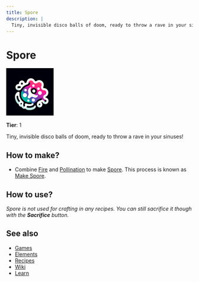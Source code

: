 ```yaml
---
title: Spore
description: |
  Tiny, invisible disco balls of doom, ready to throw a rave in your sinuses!
---
```

# Spore

![](../images/item.spore.png)

**Tier**: 1

Tiny, invisible disco balls of doom, ready to throw a rave in your sinuses!

## How to make?

* Combine [Fire](/wiki/elements/fire) and [Pollination](/wiki/elements/pollination) to make [Spore](/wiki/elements/spore). This process is known as [Make Spore](/wiki/recipes/make-spore).

## How to use?

_Spore is not used for crafting in any recipes. You can still sacrifice it though with the **Sacrifice** button._

## See also

* [Games](/wiki/games)
* [Elements](/wiki/elements)
* [Recipes](/wiki/recipes)
* [Wiki](/wiki/index)
* [Learn](/learn/index)